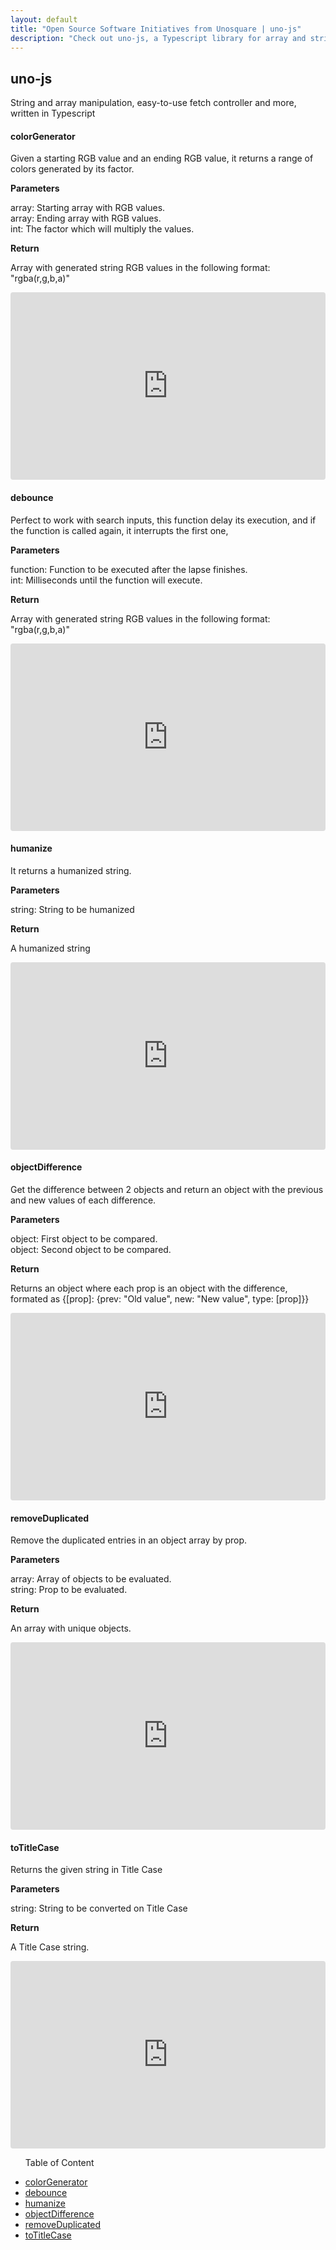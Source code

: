 ```yaml
---
layout: default
title: "Open Source Software Initiatives from Unosquare | uno-js"
description: "Check out uno-js, a Typescript library for array and string manipulation."
---
```


<div class="container content-home">
    <h2>uno-js</h2>
    <p>String and array manipulation, easy-to-use fetch controller and more, written in Typescript</p>
</div>
<div class="container content-home d-flex flex-row">
    <div class="col-10 p-0">
        <div class="mb-4">
            <div id="colorGenerator">
                <h4 class="blue-title">colorGenerator</h4>
                <p>
                    Given a starting RGB value and an ending RGB value, it returns a range of colors generated by its factor.
                </p>
                <strong>Parameters</strong>
                <p>
                    array: Starting array with RGB values.
                    <br/> array: Ending array with RGB values.
                    <br/> int: The factor which will multiply the values.
                </p>
                <strong>Return</strong>
                <p>
                    Array with generated string RGB values in the following format: "rgba(r,g,b,a)"
                </p>
            </div>
            <div>
                <iframe src="https://codesandbox.io/embed/uno-jscolorgenerator-ke1rl?fontsize=14&hidenavigation=1&theme=dark&previewwindow=console&view=split" style="width:100%; height:300px; border:0; border-radius: 4px; overflow:hidden;" title="uno-js/colorGenerator"
                sandbox="allow-scripts allow-same-origin"></iframe>
            </div>
        </div>
        <div class="mb-4">
            <div id="debounce">
                <h4 class="blue-title">debounce</h4>
                <p>
                    Perfect to work with search inputs, this function delay its execution, and if the function is called again, it interrupts the first one, 
                </p>
                <strong>Parameters</strong>
                <p>
                    function: Function to be executed after the lapse finishes.
                    <br/> int: Milliseconds until the function will execute.
                </p>
                <strong>Return</strong>
                <p>
                    Array with generated string RGB values in the following format: "rgba(r,g,b,a)"
                </p>
            </div>
            <div>
                <iframe src="https://codesandbox.io/embed/uno-jsdebounce-wqh11?fontsize=14&hidenavigation=1&theme=dark&previewwindow=console&view=split" style="width:100%; height:300px; border:0; border-radius: 4px; overflow:hidden;" title="uno-js/debounce"
                sandbox="allow-scripts allow-same-origin"></iframe>
            </div>
        </div>
        <div class="mb-4">
            <div id="humanize">
                <h4 class="blue-title">humanize</h4>
                <p>
                    It returns a humanized string.
                </p>
                <strong>Parameters</strong>
                <p>
                    string: String to be humanized
                </p>
                <strong>Return</strong>
                <p>
                    A humanized string
                </p>
            </div>
            <div>
                <iframe src="https://codesandbox.io/embed/uno-jshumanize-dp40n?fontsize=14&hidenavigation=1&theme=dark&previewwindow=console&view=split" style="width:100%; height:300px; border:0; border-radius: 4px; overflow:hidden;" title="uno-js/humanize" sandbox="allow-scripts allow-same-origin"></iframe>
            </div>
        </div>
        <div class="mb-4">
            <div id="objectDifference">
                <h4 class="blue-title">objectDifference</h4>
                <p>
                    Get the difference between 2 objects and return an object with the previous and new values of each difference.
                </p>
                <strong>Parameters</strong>
                <p>
                    object: First object to be compared.
                    <br/> object: Second object to be compared.
                </p>
                <strong>Return</strong>
                <p>
                    Returns an object where each prop is an object with the difference, formated as {[prop]: {prev: "Old value", new: "New value", type: [prop]}}
                </p>
            </div>
            <div>
                <iframe src="https://codesandbox.io/embed/uno-jsobjectdifference-q4okk?fontsize=14&hidenavigation=1&theme=dark&previewwindow=console&view=split" style="width:100%; height:300px; border:0; border-radius: 4px; overflow:hidden;" title="uno-js/objectDifference"
                sandbox="allow-scripts allow-same-origin"></iframe>
            </div>
        </div>
        <div class="mb-4">
            <div id="removeDuplicated">
                <h4 class="blue-title">removeDuplicated</h4>
                <p>
                    Remove the duplicated entries in an object array by prop.
                </p>
                <strong>Parameters</strong>
                <p>
                    array: Array of objects to be evaluated.
                    <br/> string: Prop to be evaluated.
                </p>
                <strong>Return</strong>
                <p>
                    An array with unique objects.
                </p>
            </div>
            <div>
                <iframe src="https://codesandbox.io/embed/uno-jsremoveduplicated-6pmtz?fontsize=14&hidenavigation=1&theme=dark&previewwindow=console&view=split" style="width:100%; height:300px; border:0; border-radius: 4px; overflow:hidden;" title="uno-js/removeDuplicated"
                sandbox="allow-scripts allow-same-origin"></iframe>
            </div>
        </div>
        <div class="mb-4">
            <div id="toTitleCase">
                <h4 class="blue-title">toTitleCase</h4>
                <p>
                    Returns the given string in Title Case
                </p>
                <strong>Parameters</strong>
                <p>
                    string: String to be converted on Title Case
                </p>
                <strong>Return</strong>
                <p>
                    A Title Case string.
                </p>
            </div>
            <div>
                <iframe src="https://codesandbox.io/embed/uno-jstotitlecase-208pm?fontsize=14&hidenavigation=1&theme=dark&previewwindow=console&view=split" style="width:100%; height:300px; border:0; border-radius: 4px; overflow:hidden;" title="uno-js/toTitleCase" sandbox="allow-scripts allow-same-origin"></iframe>
            </div>
        </div>
    </div>
    <div class="col-2 toc">
        <ul>
            <p class="navbar-brand" href="#">Table of Content</p>
            <li>
                <a class="nav-link" href="#colorGenerator">colorGenerator</a>
            </li>
            <li>
                <a class="nav-link" href="#debounce">debounce</a>
            </li>
            <li>
                <a class="nav-link" href="#humanize">humanize</a>
            </li>
            <li>
                <a class="nav-link" href="#objectDifference">objectDifference</a>
            </li>
            <li>
                <a class="nav-link" href="#removeDuplicated">removeDuplicated</a>
            </li>
            <li>
                <a class="nav-link" href="#toTitleCase">toTitleCase</a>
            </li>
        </ul>
    </div>
</div>